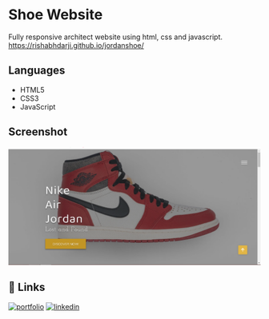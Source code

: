 # Shoe Website
Fully responsive architect website using html, css and javascript.
https://rishabhdarji.github.io/jordanshoe/
## Languages
- HTML5
- CSS3
- JavaScript

## Screenshot

![Screenshot (302)](https://github.com/rishabhdarji/jordanshoe/blob/main/images/jor.png)



## 🔗 Links
[![portfolio](https://img.shields.io/badge/my_portfolio-000?style=for-the-badge&logo=ko-fi&logoColor=white)](https://rishabhdarji.github.io/personalwebsite/)
[![linkedin](https://img.shields.io/badge/linkedin-0A66C2?style=for-the-badge&logo=linkedin&logoColor=white)](https://www.linkedin.com/in/rishabh-d-ab3205104/)
